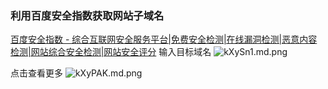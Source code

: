 ### 利用百度安全指数获取网站子域名 ##
[百度安全指数 - 综合互联网安全服务平台\|免费安全检测|在线漏洞检测|恶意内容检测|网站综合安全检测|网站安全评分](https://bsi.baidu.com/check.html?start_url=)
输入目标域名
![kXySn1.md.png](https://s2.ax1x.com/2019/03/05/kXySn1.md.png)

点击查看更多
![kXyPAK.md.png](https://s2.ax1x.com/2019/03/05/kXyPAK.md.png)
